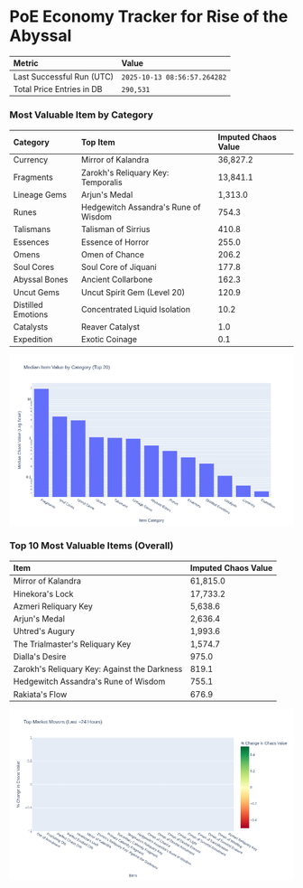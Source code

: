 # PoE Economy Tracker for Rise of the Abyssal

<!-- START_MAINTENANCE -->
| Metric | Value |
|:---|:---|
| Last Successful Run (UTC) | `2025-10-13 08:56:57.264282` |
| Total Price Entries in DB | `290,531` |

<!-- END_MAINTENANCE -->

<!-- START_DATAFRAME_DEBUG -->
<!-- END_DATAFRAME_DEBUG -->

<!-- START_CATEGORY_ANALYSIS -->
### Most Valuable Item by Category
| Category | Top Item | Imputed Chaos Value |
| :--- | :--- | :--- |
| Currency | Mirror of Kalandra | 36,827.2 |
| Fragments | Zarokh's Reliquary Key: Temporalis | 13,841.1 |
| Lineage Gems | Arjun's Medal | 1,313.0 |
| Runes | Hedgewitch Assandra's Rune of Wisdom | 754.3 |
| Talismans | Talisman of Sirrius | 410.8 |
| Essences | Essence of Horror | 255.0 |
| Omens | Omen of Chance | 206.2 |
| Soul Cores | Soul Core of Jiquani | 177.8 |
| Abyssal Bones | Ancient Collarbone | 162.3 |
| Uncut Gems | Uncut Spirit Gem (Level 20) | 120.9 |
| Distilled Emotions | Concentrated Liquid Isolation | 10.2 |
| Catalysts | Reaver Catalyst | 1.0 |
| Expedition | Exotic Coinage | 0.1 |


![Category Analysis Chart](charts/category_analysis.png)
<!-- END_ANALYSIS -->

<!-- START_ANALYSIS -->
### Top 10 Most Valuable Items (Overall)
| Item | Imputed Chaos Value |
| :--- | :--- |
| Mirror of Kalandra | 61,815.0 |
| Hinekora's Lock | 17,733.2 |
| Azmeri Reliquary Key | 5,638.6 |
| Arjun's Medal | 2,636.4 |
| Uhtred's Augury | 1,993.6 |
| The Trialmaster's Reliquary Key | 1,574.7 |
| Dialla's Desire | 975.0 |
| Zarokh's Reliquary Key: Against the Darkness | 819.1 |
| Hedgewitch Assandra's Rune of Wisdom | 755.1 |
| Rakiata's Flow | 676.9 |


![Market Movers Chart](charts/market_movers.png)
<!-- END_ANALYSIS -->
